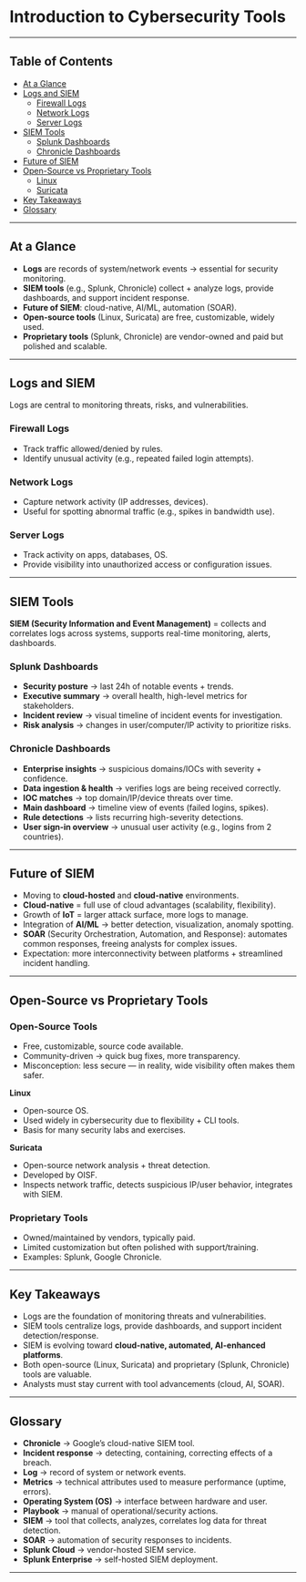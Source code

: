 # Introduction to Cybersecurity Tools  

---

## Table of Contents  
- [At a Glance](#at-a-glance)  
- [Logs and SIEM](#logs-and-siem)  
  - [Firewall Logs](#firewall-logs)  
  - [Network Logs](#network-logs)  
  - [Server Logs](#server-logs)  
- [SIEM Tools](#siem-tools)  
  - [Splunk Dashboards](#splunk-dashboards)  
  - [Chronicle Dashboards](#chronicle-dashboards)  
- [Future of SIEM](#future-of-siem)  
- [Open-Source vs Proprietary Tools](#open-source-vs-proprietary-tools)  
  - [Linux](#linux)  
  - [Suricata](#suricata)  
- [Key Takeaways](#key-takeaways)  
- [Glossary](#glossary)  

---

## At a Glance  

- **Logs** are records of system/network events → essential for security monitoring.  
- **SIEM tools** (e.g., Splunk, Chronicle) collect + analyze logs, provide dashboards, and support incident response.  
- **Future of SIEM**: cloud-native, AI/ML, automation (SOAR).  
- **Open-source tools** (Linux, Suricata) are free, customizable, widely used.  
- **Proprietary tools** (Splunk, Chronicle) are vendor-owned and paid but polished and scalable.  

---

## Logs and SIEM  

Logs are central to monitoring threats, risks, and vulnerabilities.  

### Firewall Logs  
- Track traffic allowed/denied by rules.  
- Identify unusual activity (e.g., repeated failed login attempts).  

### Network Logs  
- Capture network activity (IP addresses, devices).  
- Useful for spotting abnormal traffic (e.g., spikes in bandwidth use).  

### Server Logs  
- Track activity on apps, databases, OS.  
- Provide visibility into unauthorized access or configuration issues.  

---

## SIEM Tools  

**SIEM (Security Information and Event Management)** = collects and correlates logs across systems, supports real-time monitoring, alerts, dashboards.  

### Splunk Dashboards  
- **Security posture** → last 24h of notable events + trends.  
- **Executive summary** → overall health, high-level metrics for stakeholders.  
- **Incident review** → visual timeline of incident events for investigation.  
- **Risk analysis** → changes in user/computer/IP activity to prioritize risks.  

### Chronicle Dashboards  
- **Enterprise insights** → suspicious domains/IOCs with severity + confidence.  
- **Data ingestion & health** → verifies logs are being received correctly.  
- **IOC matches** → top domain/IP/device threats over time.  
- **Main dashboard** → timeline view of events (failed logins, spikes).  
- **Rule detections** → lists recurring high-severity detections.  
- **User sign-in overview** → unusual user activity (e.g., logins from 2 countries).  

---

## Future of SIEM  

- Moving to **cloud-hosted** and **cloud-native** environments.  
- **Cloud-native** = full use of cloud advantages (scalability, flexibility).  
- Growth of **IoT** = larger attack surface, more logs to manage.  
- Integration of **AI/ML** → better detection, visualization, anomaly spotting.  
- **SOAR** (Security Orchestration, Automation, and Response): automates common responses, freeing analysts for complex issues.  
- Expectation: more interconnectivity between platforms + streamlined incident handling.  

---

## Open-Source vs Proprietary Tools  

### Open-Source Tools  
- Free, customizable, source code available.  
- Community-driven → quick bug fixes, more transparency.  
- Misconception: less secure — in reality, wide visibility often makes them safer.  

**Linux**  
- Open-source OS.  
- Used widely in cybersecurity due to flexibility + CLI tools.  
- Basis for many security labs and exercises.  

**Suricata**  
- Open-source network analysis + threat detection.  
- Developed by OISF.  
- Inspects network traffic, detects suspicious IP/user behavior, integrates with SIEM.  

### Proprietary Tools  
- Owned/maintained by vendors, typically paid.  
- Limited customization but often polished with support/training.  
- Examples: Splunk, Google Chronicle.  

---

## Key Takeaways  

- Logs are the foundation of monitoring threats and vulnerabilities.  
- SIEM tools centralize logs, provide dashboards, and support incident detection/response.  
- SIEM is evolving toward **cloud-native, automated, AI-enhanced platforms**.  
- Both open-source (Linux, Suricata) and proprietary (Splunk, Chronicle) tools are valuable.  
- Analysts must stay current with tool advancements (cloud, AI, SOAR).  

---

## Glossary  

- **Chronicle** → Google’s cloud-native SIEM tool.  
- **Incident response** → detecting, containing, correcting effects of a breach.  
- **Log** → record of system or network events.  
- **Metrics** → technical attributes used to measure performance (uptime, errors).  
- **Operating System (OS)** → interface between hardware and user.  
- **Playbook** → manual of operational/security actions.  
- **SIEM** → tool that collects, analyzes, correlates log data for threat detection.  
- **SOAR** → automation of security responses to incidents.  
- **Splunk Cloud** → vendor-hosted SIEM service.  
- **Splunk Enterprise** → self-hosted SIEM deployment.  

---

